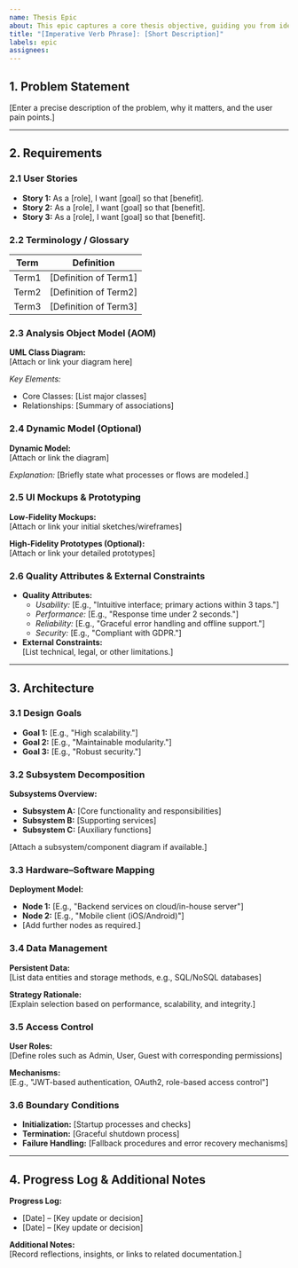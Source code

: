 ```yaml
---
name: Thesis Epic
about: This epic captures a core thesis objective, guiding you from identifying the problem through requirements into an architecture. Leverage this template as a living document to iteratively refine your thesis work.
title: "[Imperative Verb Phrase]: [Short Description]"
labels: epic
assignees: 
---
```


<!--
This template is designed to help you structure your thesis work from problem identification to solution.

You will:
- Formulate and continuously update the Problem Statement.
- Extract and refine INVEST-compliant user stories.
- Build a clear terminology table (glossary) for consistent domain modeling.
- Create an Analysis Object Model (UML Class Diagram) to illustrate key domain entities
  (and, optionally, a Dynamic Model for causality).
- Transform user stories into backlog items with detailed Given-When-Then acceptance criteria.
- Produce UI mockups (start low-fidelity; later upgrade to high-fidelity).
- Specify Quality Attributes and External Constraints (non-functional requirements).
- Transition to the solution domain with Architecture artifacts:
   - Design Goals (what qualities to optimize)
   - Subsystem Decomposition (key components and their interfaces)
   - Hardware–Software Mapping (deployment model)
   - Data Management (persistent data strategy)
   - Access Control (user roles and security policies)
   - Boundary Conditions (system initialization, termination, failure handling)

Follow the instructions but keep your entries as concise as possible.
You can add/adjust sections as needed, but ensure the document remains clear and focused.
-->

## 1. Problem Statement

<!-- Define and maintain a clear, evolving problem statement. Explain the underlying challenge and its impact. -->

[Enter a precise description of the problem, why it matters, and the user pain points.]

---

## 2. Requirements

### 2.1 User Stories
<!-- List actionable, testable user stories in the format:
     "As a [role], I want [goal] so that [benefit]."

Ensure each story is INVEST compliant:
  - Independent: Can be developed and tested in isolation.
  - Negotiable: Open to discussion and refinement.
  - Valuable: Provides clear value to the user.
  - Estimable: Can be estimated for effort.
  - Small: Can be completed within a single iteration.
  - Testable: Has clear acceptance criteria.
-->

- **Story 1:** As a [role], I want [goal] so that [benefit].
- **Story 2:** As a [role], I want [goal] so that [benefit].
- **Story 3:** As a [role], I want [goal] so that [benefit].

<!-- For backlog transformation use the format below

1. Write down the user stories as task list in the format "- [ ] <Imperative Verb Phrase>: <Short Goal Description>", example:

- [ ] Monitor supplies: I want to monitor and refill water and food supplies in each backyard
- [ ] Analyze data: I want to analyze user feedback to improve product features

2. Press the three dots in the GitHub UI and select "Convert to sub-issue" to create a new issue for each item.
3. Add the full user story to the sub-issue description.
4. Add the acceptance criteria in the sub-issue description using the format "Given-When-Then" (**Given** [precondition], **when** [action occurs], **then** [expected outcome].)
5. Ensure that each sub-issue is linked back to the epic for traceability.
 -->

### 2.2 Terminology / Glossary
<!-- Provide a table of domain-specific terms to ensure consistent modeling. -->

| Term       | Definition                                  |
|------------|---------------------------------------------|
| Term1      | [Definition of Term1]                       |
| Term2      | [Definition of Term2]                       |
| Term3      | [Definition of Term3]                       |

### 2.3 Analysis Object Model (AOM)
<!-- Develop a UML Class Diagram that captures the core domain:
     - Use nouns from your glossary as classes.
     - Extract attributes/methods from your problem description.
     - Define associations and multiplicities. -->

**UML Class Diagram:**  
[Attach or link your diagram here]  

*Key Elements:*  

- Core Classes: [List major classes]
- Relationships: [Summary of associations]

### 2.4 Dynamic Model (Optional)
<!-- If causality or process flows improve understanding, include a UML Activity Diagram. -->

**Dynamic Model:**  
[Attach or link the diagram]  

*Explanation:* [Briefly state what processes or flows are modeled.]

### 2.5 UI Mockups & Prototyping
<!-- Begin with low-fidelity sketches for early ideas, then refine with high-fidelity prototypes if needed. -->

**Low-Fidelity Mockups:**  
[Attach or link your initial sketches/wireframes]

**High-Fidelity Prototypes (Optional):**  
[Attach or link your detailed prototypes]

### 2.6 Quality Attributes & External Constraints
<!-- List measurable quality attributes (usability, performance, etc.) and external constraints (platform, regulatory). -->

- **Quality Attributes:**
  - *Usability:* [E.g., "Intuitive interface; primary actions within 3 taps."]
  - *Performance:* [E.g., "Response time under 2 seconds."]
  - *Reliability:* [E.g., "Graceful error handling and offline support."]
  - *Security:* [E.g., "Compliant with GDPR."]
- **External Constraints:**  
  [List technical, legal, or other limitations.]

---

## 3. Architecture

### 3.1 Design Goals
<!-- Define the desired system qualities and optimization targets. -->

- **Goal 1:** [E.g., "High scalability."]
- **Goal 2:** [E.g., "Maintainable modularity."]
- **Goal 3:** [E.g., "Robust security."]

### 3.2 Subsystem Decomposition
<!-- Outline logical subsystems/components including their services and interfaces. -->

**Subsystems Overview:**  

- **Subsystem A:** [Core functionality and responsibilities]
- **Subsystem B:** [Supporting services]
- **Subsystem C:** [Auxiliary functions]  

[Attach a subsystem/component diagram if available.]

### 3.3 Hardware–Software Mapping
<!-- Map subsystems to physical or virtual nodes for deployment. -->

**Deployment Model:**  

- **Node 1:** [E.g., "Backend services on cloud/in-house server"]
- **Node 2:** [E.g., "Mobile client (iOS/Android)"]
- [Add further nodes as required.]

### 3.4 Data Management
<!-- Specify which data is persistent, how it is stored, and how data integrity is ensured. -->

**Persistent Data:**  
[List data entities and storage methods, e.g., SQL/NoSQL databases]

**Strategy Rationale:**  
[Explain selection based on performance, scalability, and integrity.]

### 3.5 Access Control
<!-- Define user roles, authentication, and permissions. -->

**User Roles:**  
[Define roles such as Admin, User, Guest with corresponding permissions]

**Mechanisms:**  
[E.g., "JWT-based authentication, OAuth2, role-based access control"]

### 3.6 Boundary Conditions
<!-- Describe how the system initializes, shuts down, and recovers from failures. -->

- **Initialization:** [Startup processes and checks]
- **Termination:** [Graceful shutdown process]
- **Failure Handling:** [Fallback procedures and error recovery mechanisms]

---

## 4. Progress Log & Additional Notes
<!-- Maintain a log of updates, decisions, and ongoing refinements. -->

**Progress Log:**  

- [Date] – [Key update or decision]
- [Date] – [Key update or decision]

**Additional Notes:**  
[Record reflections, insights, or links to related documentation.]
